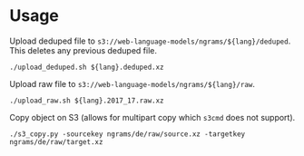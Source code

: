 # Usage

Upload deduped file to `s3://web-language-models/ngrams/${lang}/deduped`. This deletes any previous deduped file.
```
./upload_deduped.sh ${lang}.deduped.xz
```

Upload raw file to `s3://web-language-models/ngrams/${lang}/raw`.
```
./upload_raw.sh ${lang}.2017_17.raw.xz
```

Copy object on S3 (allows for multipart copy which `s3cmd` does not support).
```
./s3_copy.py -sourcekey ngrams/de/raw/source.xz -targetkey ngrams/de/raw/target.xz
```
